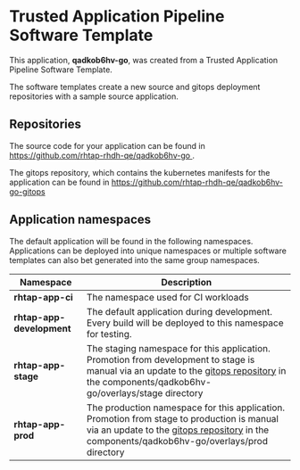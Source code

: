 # Trusted Application Pipeline Software Template

This application, **qadkob6hv-go**, was created from a Trusted Application Pipeline Software Template.

The software templates create a new source and gitops deployment repositories with a sample source application. 

## Repositories

The source code for your application can be found in [https://github.com/rhtap-rhdh-qe/qadkob6hv-go ](https://github.com/rhtap-rhdh-qe/qadkob6hv-go ).
 
The gitops repository, which contains the kubernetes manifests for the application can be found in 
[https://github.com/rhtap-rhdh-qe/qadkob6hv-go-gitops ](https://github.com/rhtap-rhdh-qe/qadkob6hv-go-gitops ) 

## Application namespaces 

The default application will be found in the following namespaces. Applications can be deployed into unique namespaces or multiple software templates can also bet generated into the same group namespaces.  

|  Namespace   |  Description   |  
| -------- | -------- |
| **rhtap-app-ci** | The namespace used for CI workloads |
| **rhtap-app-development** | The default application during development. Every build will be deployed to this namespace for testing. |
| **rhtap-app-stage** | The staging namespace for this application. Promotion from development to stage is manual via an update to the [gitops repository](https://github.com/rhtap-rhdh-qe/qadkob6hv-go-gitops ) in the components/qadkob6hv-go/overlays/stage directory |
| **rhtap-app-prod** | The production namespace for this application. Promotion from stage to production is manual via an update to the [gitops repository](https://github.com/rhtap-rhdh-qe/qadkob6hv-go-gitops ) in the components/qadkob6hv-go/overlays/prod directory |